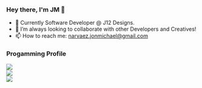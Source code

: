 ### Hey there, I'm JM 👋

- 🔭 Currently Software Developer @ J12 Designs.
- 🤔 I’m always looking to collaborate with other Developers and Creatives!
- 📫 How to reach me: narvaez.jonmichael@gmail.com

### Progamming Profile

<div> <a href="https://github.com/jmcancode/github-readme-stats">
  <img align="center" src="https://github-readme-stats.vercel.app/api?username=jmcancode&count_private=true&show_icons=true&theme=dracula&layout=compact&hide=stars,prs,issues,contribs"/>
 </a> </div>
 <div>
  <a href="https://github.com/jmcancode/github-readme-stats">
  <img align="center" src="https://github-readme-stats.vercel.app/api/wakatime?username=willianrod&theme=dracula&private=true&layout=compact"/>
</a>
  </div>
 <div>
 <a href="https://github.com/anuraghazra/github-readme-stats">
  <img align="center" src="https://github-readme-stats.vercel.app/api/top-langs/?username=jmcancode&theme=dracula&private=true&hsow_icons=true&layout=compact&langs_count=3"/>
</a>
  </div>







